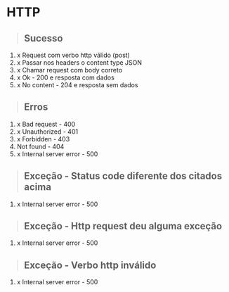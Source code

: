 # HTTP

> ## Sucesso

1. x Request com verbo http válido (post)
2. x Passar nos headers o content type JSON
3. x Chamar request com body correto
4. x Ok - 200 e resposta com dados
5. x No content - 204 e resposta sem dados

> ## Erros

1. x Bad request - 400
2. x Unauthorized - 401
3. x Forbidden - 403
4. Not found - 404
5. x Internal server error - 500

> ## Exceção - Status code diferente dos citados acima

1. x Internal server error - 500

> ## Exceção - Http request deu alguma exceção

1. x Internal server error - 500

> ## Exceção - Verbo http inválido

1. x Internal server error - 500
